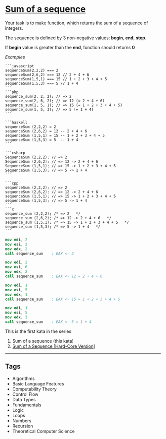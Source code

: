 # [Sum of a sequence](https://www.codewars.com/kata/586f6741c66d18c22800010a)

Your task is to make function, which returns the sum of a sequence of integers.

The sequence is defined by 3 non-negative values: **begin**, **end**, **step**.

If **begin** value is greater than the **end**, function should returns **0**

_Examples_

````if-not:nasm
```javascript
sequenceSum(2,2,2) === 2
sequenceSum(2,6,2) === 12 // 2 + 4 + 6
sequenceSum(1,5,1) === 15 // 1 + 2 + 3 + 4 + 5
sequenceSum(1,5,3) === 5 // 1 + 4
```
```php
sequence_sum(2, 2, 2); // => 2
sequence_sum(2, 6, 2); // => 12 (= 2 + 4 + 6)
sequence_sum(1, 5, 1); // => 15 (= 1 + 2 + 3 + 4 + 5)
sequence_sum(1, 5, 3); // => 5 (= 1 + 4)
```

```haskell
sequenceSum (2,2,2) = 2
sequenceSum (2,6,2) = 12 -- 2 + 4 + 6
sequenceSum (1,5,1) = 15 -- 1 + 2 + 3 + 4 + 5
sequenceSum (1,5,3) = 5  -- 1 + 4
```

```csharp
SequenceSum (2,2,2); // => 2
SequenceSum (2,6,2); // => 12 -> 2 + 4 + 6
SequenceSum (1,5,1); // => 15 -> 1 + 2 + 3 + 4 + 5
SequenceSum (1,5,3); // => 5 -> 1 + 4
```

```cpp
sequenceSum (2,2,2); // => 2
sequenceSum (2,6,2); // => 12 -> 2 + 4 + 6
sequenceSum (1,5,1); // => 15 -> 1 + 2 + 3 + 4 + 5
sequenceSum (1,5,3); // => 5 -> 1 + 4
```
```c
sequence_sum (2,2,2); /* => 2   */
sequence_sum (2,6,2); /* => 12 -> 2 + 4 + 6   */
sequence_sum (1,5,1); /* => 15 -> 1 + 2 + 3 + 4 + 5   */
sequence_sum (1,5,3); /* => 5 -> 1 + 4   */
```
````

```nasm
mov edi, 2
mov esi, 2
mov edx, 2
call sequence_sum    ; EAX <- 2

mov edi, 2
mov esi, 6
mov edx, 2
call sequence_sum    ; EAX <- 12 = 2 + 4 + 6

mov edi, 1
mov esi, 5
mov edx, 1
call sequence_sum    ; EAX <- 15 = 1 + 2 + 3 + 4 + 5

mov edi, 1
mov esi, 5
mov edx, 3
call sequence_sum    ; EAX <- 5 = 1 + 4
```

This is the first kata in the series:

1. Sum of a sequence (this kata)
2. [Sum of a Sequence [Hard-Core Version]](https://www.codewars.com/kata/sum-of-a-sequence-hard-core-version/javascript)

---

## Tags

- Algorithms
- Basic Language Features
- Computability Theory
- Control Flow
- Data Types
- Fundamentals
- Logic
- Loops
- Numbers
- Recursion
- Theoretical Computer Science

